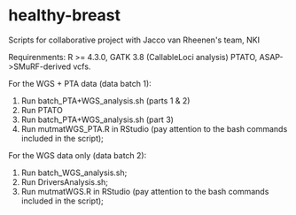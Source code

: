 # healthy-breast
Scripts for collaborative project with Jacco van Rheenen's team, NKI

Requirenments: R >= 4.3.0, GATK 3.8 (CallableLoci analysis) PTATO, ASAP->SMuRF-derived vcfs.

For the WGS + PTA data (data batch 1):

1. Run batch_PTA+WGS_analysis.sh (parts 1 & 2)
2. Run PTATO
3. Run batch_PTA+WGS_analysis.sh (part 3)
4. Run mutmatWGS_PTA.R in RStudio (pay attention to the bash commands included in the script);


For the WGS data only (data batch 2):

1. Run batch_WGS_analysis.sh;
2. Run DriversAnalysis.sh;
3. Run mutmatWGS.R in RStudio (pay attention to the bash commands included in the script);
